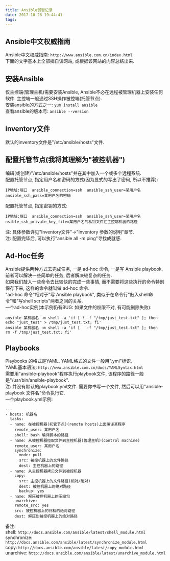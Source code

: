 ```yaml
---
title: Ansible弱智记录
date: 2017-10-28 19:44:41
tags:
---
```


<!-- 记录了Ansible的一些东西 -->

## Ansible中文权威指南  
Ansible中文权威指南: `http://www.ansible.com.cn/index.html`  
下面的文字基本上全部摘自该网站, 或根据该网站的内容总结出来.  

## 安装Ansible  
仅主控端(管理主机)需要安装Ansible, Ansible不必在远程被管理机器上安装任何软件. 主控端一般通过SSH操作被控端(托管节点).  
安装ansible的方式之一: `yum install ansible`  
查看ansible的版本号: `ansible --version`  

## inventory文件  
默认的inventory文件是"/etc/ansible/hosts"文件.  

## 配置托管节点(我将其理解为"被控机器")  
编辑(或创建)"/etc/ansible/hosts"并在其中加入一个或多个远程系统.  
配置托管节点, 指定用户名和密码的方式(因为显式的写出了密码, 所以不推荐):  
```
IP地址:端口  ansible_connection=ssh  ansible_ssh_user=某用户名  ansible_ssh_pass=某用户名的密码
```
配置托管节点, 指定密钥的方式:  
```
IP地址:端口  ansible_connection=ssh  ansible_ssh_user=某用户名  nsible_ssh_private_key_file=某用户名的私钥文件在主控端机器的路径
```
注: 具体参数详见"Inventory文件"->"Inventory 参数的说明"章节.  
注: 配置完毕后, 可以执行"ansible all -m ping"寻找成就感.  

## Ad-Hoc任务  
Ansible提供两种方式去完成任务, 一是 ad-hoc 命令, 一是写 Ansible playbook. 前者可以解决一些简单的任务, 后者解决较复杂的任务.  
如果我们敲入一些命令去比较快的完成一些事情, 而不需要将这些执行的命令特别保存下来, 这样的命令就叫做 ad-hoc 命令.  
"ad-hoc 命令"相对于"写 Ansible playbook", 类似于在命令行"敲入shell命令"和"写shell scripts"两者之间的关系.  
一个ad-hoc实例(本示例仍有BUG: 如果文件的权限不对, 有可能删除失败):  
```
ansible 某机器名 -m shell -a 'if [ ! -f "/tmp/just_test.txt" ]; then echo "just_test" > /tmp/just_test.txt; fi'
ansible 某机器名 -m shell -a 'if [   -f "/tmp/just_test.txt" ]; then              rm -f /tmp/just_test.txt; fi'
```

## Playbooks  
Playbooks 的格式是YAML. YAML格式的文件一般用".yml"标识.  
YAML基本语法: `http://www.ansible.com.cn/docs/YAMLSyntax.html`  
需要用"ansible-playbook"程序执行playbook文件, 该程序的路径一般是"/usr/bin/ansible-playbook".  
注: 并没有默认的playbook.yml文件. 需要你书写一个文件, 然后可以用"ansible-playbook 文件名"命令执行它.  
一个playbook.yml示例:  
```
---
- hosts: 机器名
  tasks:
  - name: 在被控机器(托管节点)(remote hosts)上面编译某程序
    remote_user: 某用户名
    shell: bash 编译脚本的路径
  - name: 从被控机器拉取文件到主控机器(管理主机)(control machine)
    remote_user: 某用户名
    synchronize:
      mode: pull
      src: 被控机器上的文件路径
      dest: 主控机器上的路径
  - name: 从主控机器拷贝文件到被控机器
    copy:
      src: 主控机器上的文件路径(相对/绝对)
      dest: 被控机器上的绝对路径
      backup: yes
  - name: 解压被控机器上的压缩包
    unarchive:
    remote_src: yes
    src: 被控机器上的归档的绝对路径
    dest: 解压到被控机器上的绝对路径
```
备注:  
shell: `http://docs.ansible.com/ansible/latest/shell_module.html`  
synchronize: `http://docs.ansible.com/ansible/latest/synchronize_module.html`  
copy: `http://docs.ansible.com/ansible/latest/copy_module.html`  
unarchive: `http://docs.ansible.com/ansible/latest/unarchive_module.html`

